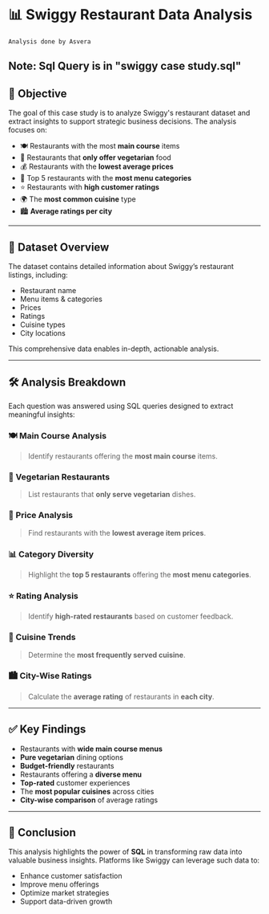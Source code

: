 # 📊 Swiggy Restaurant Data Analysis
    Analysis done by Asvera

## Note: Sql Query is in "swiggy case study.sql"

## 🎯 Objective

The goal of this case study is to analyze Swiggy's restaurant dataset and extract insights to support strategic business decisions. The analysis focuses on:

- 🍽️ Restaurants with the most **main course** items
- 🥦 Restaurants that **only offer vegetarian** food
- 💰 Restaurants with the **lowest average prices**
- 📂 Top 5 restaurants with the **most menu categories**
- ⭐ Restaurants with **high customer ratings**
- 🌍 The **most common cuisine** type
- 🏙️ **Average ratings per city**

---

## 📁 Dataset Overview

The dataset contains detailed information about Swiggy’s restaurant listings, including:

- Restaurant name
- Menu items & categories
- Prices
- Ratings
- Cuisine types
- City locations

This comprehensive data enables in-depth, actionable analysis.

---

## 🛠️ Analysis Breakdown

Each question was answered using SQL queries designed to extract meaningful insights:

### 🍽️ Main Course Analysis
> Identify restaurants offering the **most main course** items.

### 🥗 Vegetarian Restaurants
> List restaurants that **only serve vegetarian** dishes.

### 💸 Price Analysis
> Find restaurants with the **lowest average item prices**.

### 📊 Category Diversity
> Highlight the **top 5 restaurants** offering the **most menu categories**.

### ⭐ Rating Analysis
> Identify **high-rated restaurants** based on customer feedback.

### 🍜 Cuisine Trends
> Determine the **most frequently served cuisine**.

### 🏙️ City-Wise Ratings
> Calculate the **average rating** of restaurants in **each city**.

---

## ✅ Key Findings

- Restaurants with **wide main course menus**
- **Pure vegetarian** dining options
- **Budget-friendly** restaurants
- Restaurants offering a **diverse menu**
- **Top-rated** customer experiences
- The **most popular cuisines** across cities
- **City-wise comparison** of average ratings

---

## 📌 Conclusion

This analysis highlights the power of **SQL** in transforming raw data into valuable business insights. Platforms like Swiggy can leverage such data to:

- Enhance customer satisfaction
- Improve menu offerings
- Optimize market strategies
- Support data-driven growth